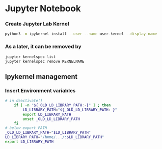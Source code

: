 # Jupyter Notebook

### Create Jupyter Lab Kernel
```bash
python3 -m ipykernel install --user --name user-kernel --display-name 'UserKernel'
```

### As a later, it can be removed by
  ```bash
jupyter kernelspec list
jupyter kernelspec remove KERNELNAME
```

## Ipykernel management

### Insert Environment variables

```bash
# in deactivate()
    if [ -n "${_OLD_LD_LIBRARY_PATH:-}" ] ; then
        LD_LIBRARY_PATH="${_OLD_LD_LIBRARY_PATH:-}"
        export LD_LIBRARY_PATH
        unset _OLD_LD_LIBRARY_PATH
    fi
# below export PATH
_OLD_LD_LIBRARY_PATH="$LD_LIBRARY_PATH"
LD_LIBRARY_PATH="/home/.../:$LD_LIBRARY_PATH"
export LD_LIBRARY_PATH
```
